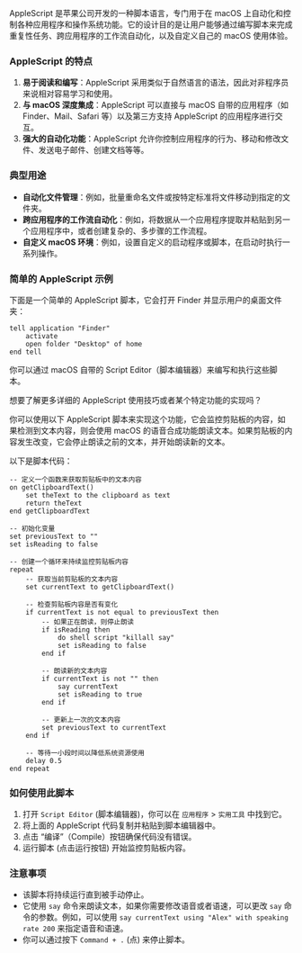 AppleScript 是苹果公司开发的一种脚本语言，专门用于在 macOS 上自动化和控制各种应用程序和操作系统功能。它的设计目的是让用户能够通过编写脚本来完成重复性任务、跨应用程序的工作流自动化，以及自定义自己的 macOS 使用体验。

### AppleScript 的特点
1. **易于阅读和编写**：AppleScript 采用类似于自然语言的语法，因此对非程序员来说相对容易学习和使用。
2. **与 macOS 深度集成**：AppleScript 可以直接与 macOS 自带的应用程序（如 Finder、Mail、Safari 等）以及第三方支持 AppleScript 的应用程序进行交互。
3. **强大的自动化功能**：AppleScript 允许你控制应用程序的行为、移动和修改文件、发送电子邮件、创建文档等等。

### 典型用途
- **自动化文件管理**：例如，批量重命名文件或按特定标准将文件移动到指定的文件夹。
- **跨应用程序的工作流自动化**：例如，将数据从一个应用程序提取并粘贴到另一个应用程序中，或者创建复杂的、多步骤的工作流程。
- **自定义 macOS 环境**：例如，设置自定义的启动程序或脚本，在启动时执行一系列操作。

### 简单的 AppleScript 示例
下面是一个简单的 AppleScript 脚本，它会打开 Finder 并显示用户的桌面文件夹：

```applescript
tell application "Finder"
    activate
    open folder "Desktop" of home
end tell
```

你可以通过 macOS 自带的 Script Editor（脚本编辑器）来编写和执行这些脚本。

想要了解更多详细的 AppleScript 使用技巧或者某个特定功能的实现吗？


你可以使用以下 AppleScript 脚本来实现这个功能，它会监控剪贴板的内容，如果检测到文本内容，则会使用 macOS 的语音合成功能朗读文本。如果剪贴板的内容发生改变，它会停止朗读之前的文本，并开始朗读新的文本。

以下是脚本代码：

```applescript
-- 定义一个函数来获取剪贴板中的文本内容
on getClipboardText()
    set theText to the clipboard as text
    return theText
end getClipboardText

-- 初始化变量
set previousText to ""
set isReading to false

-- 创建一个循环来持续监控剪贴板内容
repeat
    -- 获取当前剪贴板的文本内容
    set currentText to getClipboardText()
    
    -- 检查剪贴板内容是否有变化
    if currentText is not equal to previousText then
        -- 如果正在朗读，则停止朗读
        if isReading then
            do shell script "killall say"
            set isReading to false
        end if
        
        -- 朗读新的文本内容
        if currentText is not "" then
            say currentText
            set isReading to true
        end if
        
        -- 更新上一次的文本内容
        set previousText to currentText
    end if
    
    -- 等待一小段时间以降低系统资源使用
    delay 0.5
end repeat
```

### 如何使用此脚本

1. 打开 `Script Editor` (脚本编辑器)，你可以在 `应用程序` > `实用工具` 中找到它。
2. 将上面的 AppleScript 代码复制并粘贴到脚本编辑器中。
3. 点击 “编译”（Compile）按钮确保代码没有错误。
4. 运行脚本 (点击运行按钮) 开始监控剪贴板内容。

### 注意事项

- 该脚本将持续运行直到被手动停止。
- 它使用 `say` 命令来朗读文本，如果你需要修改语音或者语速，可以更改 `say` 命令的参数。例如，可以使用 `say currentText using "Alex" with speaking rate 200` 来指定语音和语速。
- 你可以通过按下 `Command + .` (点) 来停止脚本。
